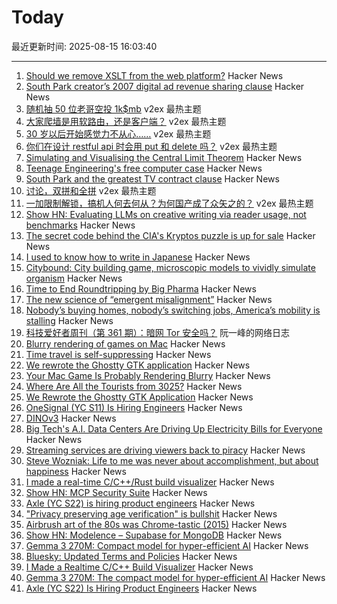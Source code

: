 # Today

最近更新时间: 2025-08-15 16:03:40

--- 
1. [Should we remove XSLT from the web platform?](https://github.com/whatwg/html/issues/11523) Hacker News
2. [South Park creator’s 2007 digital ad revenue sharing clause](https://www.readtrung.com/p/south-park-and-the-greatest-tv-contract) Hacker News
3. [随机抽 50 位老哥空投 1k$mb](https://www.v2ex.com/t/1152589) v2ex 最热主题
4. [大家爬墙是用软路由，还是客户端？](https://www.v2ex.com/t/1152540) v2ex 最热主题
5. [30 岁以后开始感觉力不从心……](https://www.v2ex.com/t/1152527) v2ex 最热主题
6. [你们在设计 restful api 时会用 put 和 delete 吗？](https://www.v2ex.com/t/1152509) v2ex 最热主题
7. [Simulating and Visualising the Central Limit Theorem](https://blog.foletta.net/post/2025-07-14-clt/) Hacker News
8. [Teenage Engineering's free computer case](https://teenage.engineering/store/computer-2) Hacker News
9. [South Park and the greatest TV contract clause](https://www.readtrung.com/p/south-park-and-the-greatest-tv-contract) Hacker News
10. [讨论，双拼和全拼](https://www.v2ex.com/t/1152517) v2ex 最热主题
11. [一加限制解锁，搞机人何去何从？为何国产成了众矢之的？](https://www.v2ex.com/t/1152508) v2ex 最热主题
12. [Show HN: Evaluating LLMs on creative writing via reader usage, not benchmarks](https://www.narrator.sh/) Hacker News
13. [The secret code behind the CIA's Kryptos puzzle is up for sale](https://news.artnet.com/art-world/cia-kryptos-sculpture-code-auction-2677451) Hacker News
14. [I used to know how to write in Japanese](https://aethermug.com/posts/i-used-to-know-how-to-write-in-japanese) Hacker News
15. [Citybound: City building game, microscopic models to vividly simulate organism](https://aeplay.org/citybound) Hacker News
16. [Time to End Roundtripping by Big Pharma](https://www.cfr.org/blog/time-end-roundtripping-big-pharma) Hacker News
17. [The new science of “emergent misalignment”](https://www.quantamagazine.org/the-ai-was-fed-sloppy-code-it-turned-into-something-evil-20250813/) Hacker News
18. [Nobody’s buying homes, nobody’s switching jobs, America’s mobility is stalling](https://www.wsj.com/economy/american-job-housing-economic-dynamism-d56ef8fc) Hacker News
19. [科技爱好者周刊（第 361 期）：暗网 Tor 安全吗？](http://www.ruanyifeng.com/blog/2025/08/weekly-issue-361.html) 阮一峰的网络日志
20. [Blurry rendering of games on Mac](https://www.colincornaby.me/2025/08/your-mac-game-is-probably-rendering-blurry/) Hacker News
21. [Time travel is self-suppressing](https://arxiv.org/abs/2508.09157) Hacker News
22. [We rewrote the Ghostty GTK application](https://mitchellh.com/writing/ghostty-gtk-rewrite) Hacker News
23. [Your Mac Game Is Probably Rendering Blurry](https://www.colincornaby.me/2025/08/your-mac-game-is-probably-rendering-blurry/) Hacker News
24. [Where Are All the Tourists from 3025?](https://arxiv.org/abs/2508.09157) Hacker News
25. [We Rewrote the Ghostty GTK Application](https://mitchellh.com/writing/ghostty-gtk-rewrite) Hacker News
26. [OneSignal (YC S11) Is Hiring Engineers](https://onesignal.com/careers) Hacker News
27. [DINOv3](https://github.com/facebookresearch/dinov3) Hacker News
28. [Big Tech's A.I. Data Centers Are Driving Up Electricity Bills for Everyone](https://www.nytimes.com/2025/08/14/business/energy-environment/ai-data-centers-electricity-costs.html) Hacker News
29. [Streaming services are driving viewers back to piracy](https://www.theguardian.com/film/2025/aug/14/cant-pay-wont-pay-impoverished-streaming-services-are-driving-viewers-back-to-piracy) Hacker News
30. [Steve Wozniak: Life to me was never about accomplishment, but about happiness](https://yro.slashdot.org/comments.pl?sid=23765914&cid=65583466) Hacker News
31. [I made a real-time C/C++/Rust build visualizer](https://danielchasehooper.com/posts/syscall-build-snooping/) Hacker News
32. [Show HN: MCP Security Suite](https://github.com/NineSunsInc/mighty-security) Hacker News
33. [Axle (YC S22) is hiring product engineers](https://www.ycombinator.com/companies/axle/jobs/8wAy0QH-product-engineer) Hacker News
34. ["Privacy preserving age verification" is bullshit](https://pluralistic.net/2025/08/14/bellovin/) Hacker News
35. [Airbrush art of the 80s was Chrome-tastic (2015)](https://www.coolandcollected.com/airbrush-art-of-the-80s-was-chrome-tastic/) Hacker News
36. [Show HN: Modelence – Supabase for MongoDB](https://github.com/modelence/modelence) Hacker News
37. [Gemma 3 270M: Compact model for hyper-efficient AI](https://developers.googleblog.com/en/introducing-gemma-3-270m/) Hacker News
38. [Bluesky: Updated Terms and Policies](https://bsky.social/about/blog/08-14-2025-updated-terms-and-policies) Hacker News
39. [I Made a Realtime C/C++ Build Visualizer](https://danielchasehooper.com/posts/syscall-build-snooping/) Hacker News
40. [Gemma 3 270M: The compact model for hyper-efficient AI](https://developers.googleblog.com/en/introducing-gemma-3-270m/) Hacker News
41. [Axle (YC S22) Is Hiring Product Engineers](https://www.ycombinator.com/companies/axle/jobs/8wAy0QH-product-engineer) Hacker News
